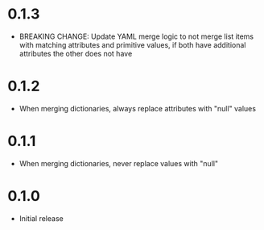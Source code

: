 # 0.1.3

- BREAKING CHANGE: Update YAML merge logic to not merge list items with matching attributes and primitive values, if both have additional attributes the other does not have

# 0.1.2

- When merging dictionaries, always replace attributes with "null" values

# 0.1.1

- When merging dictionaries, never replace values with "null"

# 0.1.0

- Initial release
